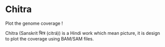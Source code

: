 # Chitra
Plot the genome coverage !


Chitra (Sanskrit चित्र (citrá)) is a Hindi work which mean picture, it is design to plot the coverage using BAM/SAM files. 

